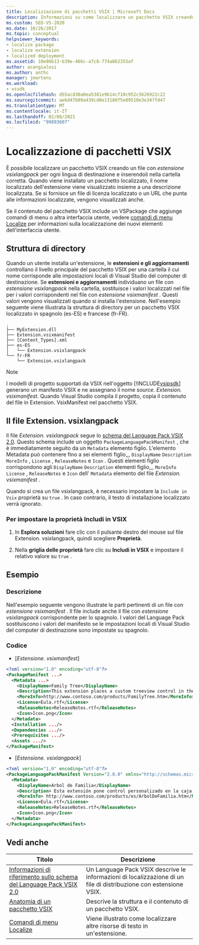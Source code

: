 ```yaml
---
title: Localizzazione di pacchetti VSIX | Microsoft Docs
description: Informazioni su come localizzare un pacchetto VSIX creando un file Extension. vsixlangpack per ogni lingua di destinazione e inserendoli nella cartella corretta.
ms.custom: SEO-VS-2020
ms.date: 10/26/2017
ms.topic: conceptual
helpviewer_keywords:
- localize package
- localize extension
- localized deployment
ms.assetid: 10e80b13-b39e-466c-a7c8-774a862355af
author: acangialosi
ms.author: anthc
manager: jmartens
ms.workload:
- vssdk
ms.openlocfilehash: d55acd30a0ea5381e9b14cf10c952c5626922c22
ms.sourcegitcommit: ae6d47b09a439cd0e13180f5e89510e3e347fd47
ms.translationtype: MT
ms.contentlocale: it-IT
ms.lasthandoff: 02/08/2021
ms.locfileid: "99893607"
---
```

# <a name="localizing-vsix-packages"></a>Localizzazione di pacchetti VSIX

È possibile localizzare un pacchetto VSIX creando un file con *estensione vsixlangpack* per ogni lingua di destinazione e inserendoli nella cartella corretta. Quando viene installato un pacchetto localizzato, il nome localizzato dell'estensione viene visualizzato insieme a una descrizione localizzata. Se si fornisce un file di licenza localizzato o un URL che punta alle informazioni localizzate, vengono visualizzati anche.

Se il contenuto del pacchetto VSIX include un VSPackage che aggiunge comandi di menu o altra interfaccia utente, vedere [comandi di menu Localize](../extensibility/localizing-menu-commands.md) per informazioni sulla localizzazione dei nuovi elementi dell'interfaccia utente.

## <a name="directory-structure"></a>Struttura di directory

 Quando un utente installa un'estensione, le **estensioni e gli aggiornamenti** controllano il livello principale del pacchetto VSIX per una cartella il cui nome corrisponde alle impostazioni locali di Visual Studio del computer di destinazione. Se **estensioni e aggiornamenti** individuano un file con *estensione vsixlangpack* nella cartella, sostituisce i valori localizzati nel file per i valori corrispondenti nel file con *estensione vsixmanifest* . Questi valori vengono visualizzati quando si installa l'estensione. Nell'esempio seguente viene illustrata la struttura di directory per un pacchetto VSIX localizzato in spagnolo (es-ES) e francese (fr-FR).

```text
.
├── MyExtension.dll
├── Extension.vsixmanifest
├── [Content_Types].xml
├── es-ES
│   └── Extension.vsixlangpack
└── fr-FR
    └── Extension.vsixlangpack
```

> [!NOTE]
> I modelli di progetto supportati da VSIX nell'oggetto [!INCLUDE[vsipsdk](../extensibility/includes/vsipsdk_md.md)] generano un manifesto VSIX e ne assegnano il nome *source. Extension. vsixmanifest*. Quando Visual Studio compila il progetto, copia il contenuto del file in Extension. VsixManifest nel pacchetto VSIX.

## <a name="the-extensionvsixlangpack-file"></a>Il file Extension. vsixlangpack

Il file *Extension. vsixlangpack* segue lo [schema del Language Pack VSIX 2,0](../extensibility/vsix-language-pack-schema-2-0-reference.md). Questo schema include un oggetto `PackageLanguagePackManifest` , che è immediatamente seguito da un `Metadata` elemento figlio. L'elemento Metadata può contenere fino a sei elementi figlio,,, `DisplayName` `Description` `MoreInfo` , `License` , `ReleaseNotes` e `Icon` . Questi elementi figlio corrispondono agli `DisplayName` `Description` elementi figlio,,, `MoreInfo` `License` , `ReleaseNotes` e `Icon` dell' `Metadata` elemento del file *Extension. vsixmanifest* .

Quando si crea un file vsixlangpack, è necessario impostare la `Include in Vsix` proprietà su `true` . In caso contrario, il testo di installazione localizzato verrà ignorato.

### <a name="to-set-the-include-in-vsix-property"></a>Per impostare la proprietà Includi in VSIX

1. In **Esplora soluzioni** fare clic con il pulsante destro del mouse sul file Extension. vsixlangpack, quindi scegliere **Proprietà**.

2. Nella **griglia delle proprietà** fare clic su **Includi in VSIX** e impostare il relativo valore su `true` .

## <a name="example"></a>Esempio

### <a name="description"></a>Descrizione

Nell'esempio seguente vengono illustrate le parti pertinenti di un file con *estensione vsixmanifest* . Il file include anche il file con *estensione vsixlangpack* corrispondente per lo spagnolo. I valori del Language Pack sostituiscono i valori del manifesto se le impostazioni locali di Visual Studio del computer di destinazione sono impostate su spagnolo.

### <a name="code"></a>Codice

- [*Estensione. vsixmanifest*]

```xml
<?xml version="1.0" encoding="utf-8"?>
<PackageManifest ...>
  <Metadata ...>
    <DisplayName>Family Tree</DisplayName>
    <Description>This extension places a custom treeview control in the toolbox that is optimized for handling family tree information.</Description>
    <MoreInfo>http://www.contoso.com/products/FamilyTree.htm</MoreInfo>
    <License>Eula.rtf</License>
    <ReleaseNotes>ReleaseNotes.rtf</ReleaseNotes>
    <Icon>Icon.png</Icon>
  </Metadata>
  <Installation .../>
  <Dependencies .../>
  <Prerequisites .../>
  <Assets .../>
</PackageManifest>
```

- [*Estensione. vsixlangpack*]

```xml
<?xml version="1.0" encoding="utf-8"?>
<PackageLanguagePackManifest Version="2.0.0" xmlns="http://schemas.microsoft.com/developer/vsx-schema/2011">
  <Metadata>
    <DisplayName>Arbol de Familia</DisplayName>
    <Description> Esta extensión pone control personalizado en la caja de herramientas por manejar información de familia.</Description>
    <MoreInfo> http://www.contoso.com/products/es/ArbolDeFamilia.htm</MoreInfo>
    <License>Eula.rtf</License>
    <ReleaseNotes>ReleaseNotes.rtf</ReleaseNotes>
    <Icon>Icon.png</Icon>
  </Metadata>
</PackageLanguagePackManifest>
```

## <a name="see-also"></a>Vedi anche

|Titolo|Descrizione|
|-----------|-----------------|
|[Informazioni di riferimento sullo schema del Language Pack VSIX 2,0](vsix-language-pack-schema-2-0-reference.md)|Un Language Pack VSIX descrive le informazioni di localizzazione di un file di distribuzione con estensione VSIX.|
|[Anatomia di un pacchetto VSIX](../extensibility/anatomy-of-a-vsix-package.md)|Descrive la struttura e il contenuto di un pacchetto VSIX.|
|[Comandi di menu Localize](../extensibility/localizing-menu-commands.md)|Viene illustrato come localizzare altre risorse di testo in un'estensione.|

